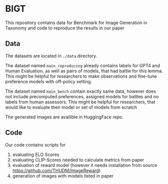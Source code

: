 # BIGT

This repository contains data for Benchmark for Image Generation in Taxonomy and code to reproduce the results in our paper

## Data

The datasets are located in ```./data``` directory. 

The dataset named ```main_reproducing``` already contains labels for GPT4 and Human Evaluation, as well as pairs of models, that had battle for this lemma. 
This might be helpful for researchers to make observations and fine-tune preference models with off-policy setting. 

The dataset named ```main_bench``` contain exactly same data, however does not include precomputed preferences, assigned models for battles and no labels from human assessors. 
This might be helpful for researchers, that would like to evaluate their model or set of models from scratch

The generated images are availible in HuggingFace repo.

## Code

Our code contains scripts for
1) evaluating ELO Scores
2) evaluating CLIP-Scores needed to calculate metrics from paper
3) evaluation of reward model (however it needs installation from source https://github.com/THUDM/ImageReward)
4) generation of images with models listed in paper


